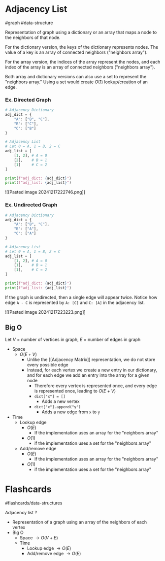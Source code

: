 # Adjacency List
#graph #data-structure

Representation of graph using a dictionary or an array that maps a node to the neighbors of that node. 

For the dictionary version, the keys of the dictionary represents nodes. The value of a key is an array of connected neighbors ("neighbors array").

For the array version, the indices of the array represent the nodes, and each index of the array is an array of connected neighbors ("neighbors array").

Both array and dictionary versions can also use a set to represent the "neighbors array." Using a set would create $O(1)$ lookup/creation of an edge.

### **Ex.** Directed Graph
```python
# Adjacency Dictionary
adj_dict = { 
	"A": ["B", "C"], 
	"B": ["C"], 
	"C": ["B"]
}

# Adjacency List
# Let 0 = A, 1 = B, 2 = C
adj_list = [
	[1, 2], # A = 0
	[2],    # B = 1
	[1]     # C = 2
]

print(f"adj_dict: {adj_dict}")
print(f"adj_list: {adj_list}")
```

![[Pasted image 20241217222746.png]]

### **Ex.** Undirected Graph
```python
# Adjacency Dictionary
adj_dict = { 
	"A": ["B", "C"], 
	"B": ["A"], 
	"C": ["A"]
}

# Adjacency List
# Let 0 = A, 1 = B, 2 = C
adj_list = [
	[1, 2], # A = 0
	[1],    # B = 1
	[1],    # C = 2
]

print(f"adj_dict: {adj_dict}")
print(f"adj_list: {adj_list}")
```
If the graph is undirected, then a single edge will appear twice. Notice how edge `A - C` is represented by `A: [C]` and `C: [A]` in the adjacency list.

![[Pasted image 20241217223223.png]]
## Big O
Let $V$ = number of vertices in graph, $E$ = number of edges in graph
- Space
	- $O(E + V)$
		- Unlike the [[Adjacency Matrix]] representation, we do not store every possible edge
		- Instead, for each vertex we create a new entry in our dictionary, and for each edge we add an entry into the array for a given node
			- Therefore every vertex is represented once, and every edge is represented once, leading to $O(E + V)$
			- `dict["x"] = []`
				- Adds a new vertex
			- `dict["x"].append("y")`
				- Adds a new edge from `x` to `y`
- Time
	- Lookup edge
		- $O(E)$
			- If the implementation uses an array for the "neighbors array"
		- $O(1)$
			- if the implementation uses a set for the "neighbors array"
	- Add/remove edge
		- $O(E)$
			- If the implementation uses an array for the "neighbors array"
		- $O(1)$
			- if the implementation uses a set for the "neighbors array"

# Flashcards
#flashcards/data-structures 

Adjacency list
?
- Representation of a graph using an array of the neighbors of each vertex
- Big O
	- Space $\to O(V + E)$
	- Time
		- Lookup edge $\to O(E)$
		- Add/remove edge $\to O(E)$
<!--SR:!2025-01-26,8,210-->